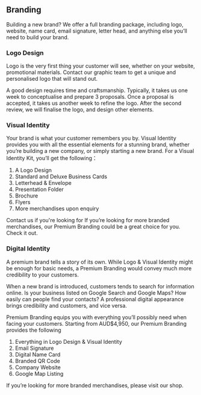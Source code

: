 
## Branding

Building a new brand? We offer a full branding package, including logo, website, name card, email signature, letter head, and anything else you’ll need to build your brand.

### Logo Design

Logo is the very first thing your customer will see, whether on your website, promotional materials. Contact our graphic team to get a unique and personalised logo that will stand out.

A good design requires time and craftsmanship. Typically, it takes us one week to conceptualise and prepare 3 proposals. Once a proposal is accepted, it takes us another week to refine the logo. After the second review, we will finalise the logo, and design other elements.

### Visual Identity

Your brand is what your customer remembers you by. Visual Identity provides you with all the essential elements for a stunning brand, whether you’re building a new company, or simply starting a new brand. For a Visual Identity Kit, you’ll get the following：

1. A Logo Design
1. Standard and Deluxe Business Cards
1. Letterhead & Envelope
1. Presentation Folder
1. Brochure
1. Flyers
1. More merchandises upon enquiry

Contact us if you're looking for If you’re looking for more branded merchandises, our Premium Branding could be a great choice for you. Check it out.

### Digital Identity

A premium brand tells a story of its own. While Logo & Visual Identity might be enough for basic needs, a Premium Branding would convey much more credibility to your customers.

When a new brand is introduced, customers tends to search for information online. Is your business listed on Google Search and Google Maps? How easily can people find your contacts? A professional digital appearance brings credibility and customers, and vice versa.

Premium Branding equips you with everything you’ll possibly need when facing your customers. Starting from AUD$4,950, our Premium Branding provides the following

1. Everything in Logo Design & Visual Identity
1. Email Signature
1. Digital Name Card
1. Branded QR Code
1. Company Website
1. Google Map Listing

If you’re looking for more branded merchandises, please visit our shop.